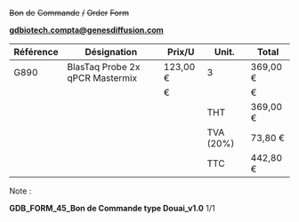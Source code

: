 ~~Bon~~ ~~de~~ ~~Commande~~ ~~/~~ ~~Order~~ ~~Form~~


**gdbiotech.compta@genesdiffusion.com**



|Référence|Désignation|Prix/U|Unit.|Total|
|---|---|---|---|---|
|G890|BlasTaq Probe 2x qPCR Mastermix|123,00 €|3|369,00 €|
|||€||€|
||||THT|369,00 €|
||||TVA (20%)|73,80 €|
||||TTC|442,80 €|


Note :

**GDB_FORM_45_Bon de Commande type Douai_v1.0**
1/1

